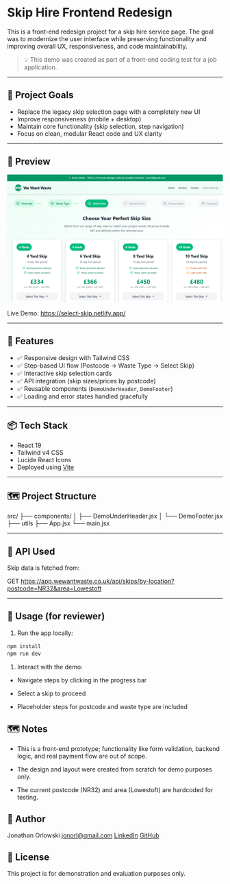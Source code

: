 # Skip Hire Frontend Redesign

This is a front-end redesign project for a skip hire service page. The goal was to modernize the user interface while preserving functionality and improving overall UX, responsiveness, and code maintainability.

> 💡 This demo was created as part of a front-end coding test for a job application.

---

## 🧠 Project Goals

- Replace the legacy skip selection page with a completely new UI
- Improve responsiveness (mobile + desktop)
- Maintain core functionality (skip selection, step navigation)
- Focus on clean, modular React code and UX clarity

---

## 📸 Preview

![skip-hire-demo](public/Screenshot%202025-06-09%20151617.png) 

Live Demo: https://select-skip.netlify.app/

---

## 🚀 Features

- ✅ Responsive design with Tailwind CSS
- ✅ Step-based UI flow (Postcode → Waste Type → Select Skip)
- ✅ Interactive skip selection cards
- ✅ API integration (skip sizes/prices by postcode)
- ✅ Reusable components (`DemoUnderHeader`, `DemoFooter`)
- ✅ Loading and error states handled gracefully

---

## 📦 Tech Stack

- React 19
- Tailwind v4 CSS
- Lucide React Icons
- Deployed using [Vite](https://vitejs.dev/)

---

## 🗺️ Project Structure

src/
├── components/
│ ├── DemoUnderHeader.jsx
│ └── DemoFooter.jsx
├── utils
├── App.jsx
└── main.jsx

---

## 🔧 API Used

Skip data is fetched from:

GET https://app.wewantwaste.co.uk/api/skips/by-location?postcode=NR32&area=Lowestoft

---

## 🧪 Usage (for reviewer)

1. Run the app locally:

```bash
npm install
npm run dev
```

1. Interact with the demo:
- Navigate steps by clicking in the progress bar

- Select a skip to proceed

- Placeholder steps for postcode and waste type are included

## 🗺️ Notes

- This is a front-end prototype; functionality like form validation, backend logic, and real payment flow are out of scope.

- The design and layout were created from scratch for demo purposes only.

- The current postcode (NR32) and area (Lowestoft) are hardcoded for testing.

## 👤 Author

Jonathan Orlowski
jonorl@gmail.com
[LinkedIn](https://www.linkedin.com/in/jonathan-orlowski-58910b21/)
[GitHub](https://github.com/jonorl)

## 📄 License

This project is for demonstration and evaluation purposes only.

